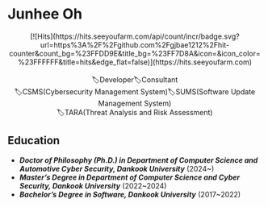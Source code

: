 # Junhee Oh
<div align="center">[![Hits](https://hits.seeyoufarm.com/api/count/incr/badge.svg?url=https%3A%2F%2Fgithub.com%2Fgjbae1212%2Fhit-counter&count_bg=%23FFDD9E&title_bg=%23FF7D8A&icon=&icon_color=%23FFFFFF&title=hits&edge_flat=false)](https://hits.seeyoufarm.com)</div>
</br>
<div align="center">
🏷️Developer🏷️Consultant<br/>🏷️CSMS(Cybersecurity Management System)🏷️SUMS(Software Update Management System)<br/>🏷️TARA(Threat Analysis and Risk Assessment)
</div>

## Education

- <i><b>Doctor of Philosophy (Ph.D.) in Department of Computer Science and Automotive Cyber ​​Security, Dankook University</b></i> (2024~)
- <i><b>Master’s Degree in Department of Computer Science and Cyber ​​Security, Dankook University</b></i> (2022~2024)
- <i><b>Bachelor’s Degree in Software, Dankook University</b></i> (2017~2022)

